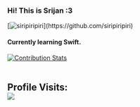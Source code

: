 ### Hi! This is Srijan :3 


[![siripiripiri](https://readme-typing-svg.demolab.com?font=instrument+serif&weight=300&pause=2000&color=F7EBCA&random=true&width=435&lines=I'm+an+AI+and+Data+Science+Engineer.)](https://github.com/siripiripiri)
#### Currently learning Swift.

<!--
**siripiripiri/siripiripiri** is a ✨ _special_ ✨ repository because its `README.md` (this file) appears on your GitHub profile.

-->

[![Contribution Stats](https://github-contribution-stats.vercel.app/api/?username=siripiripiri)](https://github.com/siripiripiri/github-contribution-stats/)
<br><br>
## Profile Visits: <br> ![](https://profile-counter.glitch.me/siripiripiri/count.svg)
